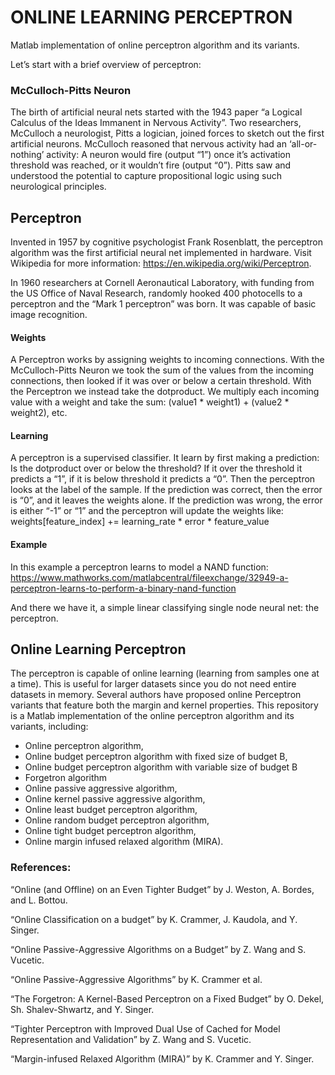 # ONLINE LEARNING PERCEPTRON

Matlab implementation of online perceptron algorithm and its variants.

Let’s start with a brief overview of perceptron:

### McCulloch-Pitts Neuron
The birth of artificial neural nets started with the 1943 paper “a Logical Calculus of the Ideas Immanent in Nervous Activity”. Two researchers, McCulloch a neurologist, Pitts a logician, joined forces to sketch out the first artificial neurons.
McCulloch reasoned that nervous activity had an ‘all-or-nothing’ activity: A neuron would fire (output “1”) once it’s activation threshold was reached, or it wouldn’t fire (output “0”).
Pitts saw and understood the potential to capture propositional logic using such neurological principles.

## Perceptron
Invented in 1957 by cognitive psychologist Frank Rosenblatt, the perceptron algorithm was the first artificial neural net implemented in hardware. Visit Wikipedia for more information: https://en.wikipedia.org/wiki/Perceptron.

In 1960 researchers at Cornell Aeronautical Laboratory, with funding from the US Office of Naval Research, randomly hooked 400 photocells to a perceptron and the “Mark 1 perceptron” was born. It was capable of basic image recognition.

#### Weights
A Perceptron works by assigning weights to incoming connections. With the McCulloch-Pitts Neuron we took the sum of the values from the incoming connections, then looked if it was over or below a certain threshold. With the Perceptron we instead take the dotproduct. We multiply each incoming value with a weight and take the sum: (value1 * weight1) + (value2 * weight2), etc.

#### Learning
A perceptron is a supervised classifier. It learn by first making a prediction: Is the dotproduct over or below the threshold? If it over the threshold it predicts a “1”, if it is below threshold it predicts a “0”.
Then the perceptron looks at the label of the sample. If the prediction was correct, then the error is “0”, and it leaves the weights alone. If the prediction was wrong, the error is either “-1” or “1” and the perceptron will update the weights like:
weights[feature_index] += learning_rate * error * feature_value

#### Example
In this example a perceptron learns to model a NAND function:
https://www.mathworks.com/matlabcentral/fileexchange/32949-a-perceptron-learns-to-perform-a-binary-nand-function

And there we have it, a simple linear classifying single node neural net: the perceptron.

## Online Learning Perceptron
The perceptron is capable of online learning (learning from samples one at a time). This is useful for larger datasets since you do not need entire datasets in memory.
Several authors have proposed online Perceptron variants that feature both the margin and kernel properties. This repository is a Matlab implementation of the online perceptron algorithm and its variants, including:

-	Online perceptron algorithm,
-	Online budget perceptron algorithm with fixed size of budget B,
-	Online budget perceptron algorithm with variable size of budget B
-	Forgetron algorithm
-	Online passive aggressive algorithm,
-	Online kernel passive aggressive algorithm,
-	Online least budget perceptron algorithm,
-	Online random budget perceptron algorithm,
-	Online tight budget perceptron algorithm,
-	Online margin infused relaxed algorithm (MIRA).


### References:

“Online (and Offline) on an Even Tighter Budget” by J. Weston, A. Bordes, and L. Bottou.

“Online Classification on a budget” by K. Crammer, J. Kaudola, and Y. Singer.

“Online Passive-Aggressive Algorithms on a Budget” by Z. Wang and S. Vucetic.

“Online Passive-Aggressive Algorithms” by K. Crammer et al.

“The Forgetron: A Kernel-Based Perceptron on a Fixed Budget” by O. Dekel, Sh. Shalev-Shwartz, and Y. Singer.

“Tighter Perceptron with Improved Dual Use of Cached for Model Representation and Validation” by Z. Wang and S. Vucetic.

“Margin-infused Relaxed Algorithm (MIRA)” by K. Crammer and Y. Singer.

